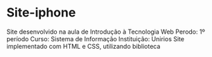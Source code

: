 # Site-iphone
Site desenvolvido na aula de Introdução à Tecnologia Web 
Perodo: 1º período
Curso: Sistema de Informação
Instituição: Unirios
Site implementado com HTML e CSS, utilizando biblioteca
